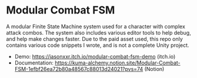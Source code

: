 # Modular Combat FSM

​A modular Finite State Machine system used for a character with complex attack combos. The system also includes various editor tools to help debug, and help make changes faster. Due to the paid asset used, this repo only contains various code snippets I wrote, and is not a complete Unity project. 

- Demo: https://jasonxxr.itch.io/modular-combat-fsm-demo (itch.io)
- Documentation: https://kuma-alchemy.notion.site/Modular-Combat-FSM-1efbf26ea72b80a48567c88013d24021?pvs=74 (Notion)
